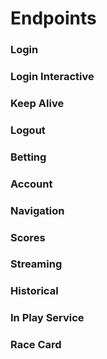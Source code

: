 # Endpoints

### Login

### Login Interactive

### Keep Alive

### Logout

### Betting

### Account

### Navigation

### Scores

### Streaming

### Historical

### In Play Service

### Race Card
